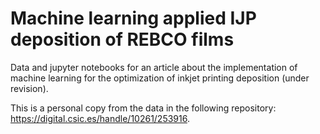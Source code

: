 # Machine learning applied IJP deposition of REBCO films
Data and jupyter notebooks for an article about the implementation of machine learning for the optimization of inkjet printing deposition (under revision).

This is a personal copy from the data in the following repository: https://digital.csic.es/handle/10261/253916.
